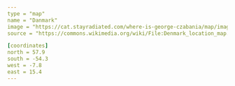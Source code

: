 ```yaml
---
type = "map"
name = "Danmark"
image = "https://cat.stayradiated.com/where-is-george-czabania/map/image/danmark.svg"
source = "https://commons.wikimedia.org/wiki/File:Denmark_location_map.svg"

[coordinates]
north = 57.9
south = -54.3
west = -7.8
east = 15.4
---
```

